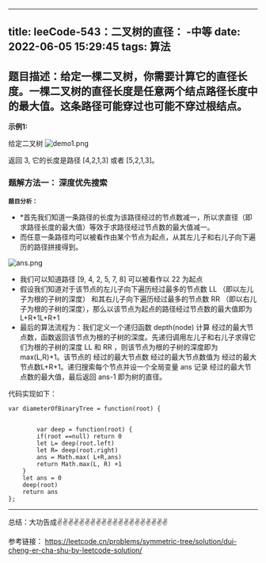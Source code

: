 
---
title: leeCode-543：二叉树的直径： -中等
date: 2022-06-05 15:29:45
tags: 算法
---
<meta name="referrer" content="no-referrer"/>

## 题目描述：给定一棵二叉树，你需要计算它的直径长度。一棵二叉树的直径长度是任意两个结点路径长度中的最大值。这条路径可能穿过也可能不穿过根结点。

**示例1:**


给定二叉树
![demo1.png](https://upload-images.jianshu.io/upload_images/11846892-4305e8412de2a7d3.png?imageMogr2/auto-orient/strip%7CimageView2/2/w/1240)

返回 3, 它的长度是路径 [4,2,1,3] 或者 [5,2,1,3]。


### 题解方法一： 深度优先搜索

**`题目分析：`**
* *首先我们知道一条路径的长度为该路径经过的节点数减一，所以求直径（即求路径长度的最大值）等效于求路径经过节点数的最大值减一。
* 而任意一条路径均可以被看作由某个节点为起点，从其左儿子和右儿子向下遍历的路径拼接得到。

![ans.png](https://upload-images.jianshu.io/upload_images/11846892-175c74a1866db942.png?imageMogr2/auto-orient/strip%7CimageView2/2/w/1240)

* 我们可以知道路径 [9, 4, 2, 5, 7, 8] 可以被看作以 22 为起点
* 假设我们知道对于该节点的左儿子向下遍历经过最多的节点数 LL （即以左儿子为根的子树的深度） 和其右儿子向下遍历经过最多的节点数 RR （即以右儿子为根的子树的深度），那么以该节点为起点的路径经过节点数的最大值即为 L+R+1L+R+1
* 最后的算法流程为：我们定义一个递归函数 depth(node) 计算 经过的最大节点数，函数返回该节点为根的子树的深度。先递归调用左儿子和右儿子求得它们为根的子树的深度 LL 和 RR ，则该节点为根的子树的深度即为 max(L,R)+1。该节点的  经过的最大节点数  经过的最大节点数值为 经过的最大节点数L+R+1。递归搜索每个节点并设一个全局变量 ans 记录 经过的最大节点数的最大值，最后返回 ans-1 即为树的直径。

代码实现如下：
```
var diameterOfBinaryTree = function(root) {
    
    
        var deep = function(root) {
        if(root ==null) return 0 
        let L= deep(root.left)
        let R= deep(root.right)
        ans = Math.max( L+R,ans)
        return Math.max(L, R) +1
    }
    let ans = 0
    deep(root)
    return ans 
};

```


 ---
总结：大功告成✌️✌️✌️✌️✌️✌️✌️✌️✌️✌️✌️✌️✌️✌️✌️✌️✌️✌️✌️✌️

参考链接：
https://leetcode.cn/problems/symmetric-tree/solution/dui-cheng-er-cha-shu-by-leetcode-solution/

